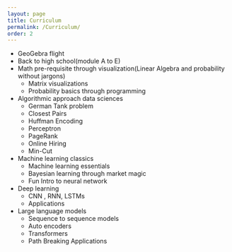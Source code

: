 ```yaml
---
layout: page
title: Curriculum
permalink: /Curriculum/
order: 2
---
```

- GeoGebra flight  
- Back to high school(module A to E)  
- Math pre-requisite through visualization(Linear Algebra and probability without jargons)  
	- Matrix visualizations  
 	- Probability basics through programming
- Algorithmic approach data sciences
	- German Tank problem
	- Closest Pairs
	- Huffman Encoding
	- Perceptron
	- PageRank
	- Online Hiring
	- Min-Cut
- Machine learning classics
	- Machine learning essentials
	- Bayesian learning through market magic
	- Fun Intro to neural network
- Deep learning
	- CNN , RNN, LSTMs
	- Applications
- Large language models
	- Sequence to sequence models
	- Auto encoders
	- Transformers
	- Path Breaking Applications
